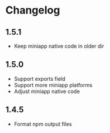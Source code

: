 # Changelog

## 1.5.1

- Keep miniapp native code in older dir

## 1.5.0

- Support exports field
- Support more miniapp platforms
- Adjust miniapp native code

## 1.4.5

- Format npm output files

